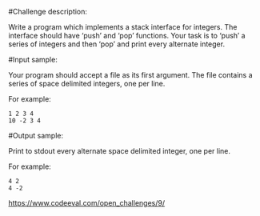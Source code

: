 #Challenge description:

Write a program which implements a stack interface for integers. The interface should have ‘push’ and ‘pop’ functions. Your task is to ‘push’ a series of integers and then ‘pop’ and print every alternate integer.

#Input sample:

Your program should accept a file as its first argument. The file contains a series of space delimited integers, one per line.

For example:

    1 2 3 4
    10 -2 3 4

#Output sample:

Print to stdout every alternate space delimited integer, one per line.

For example:

    4 2
    4 -2

https://www.codeeval.com/open_challenges/9/
